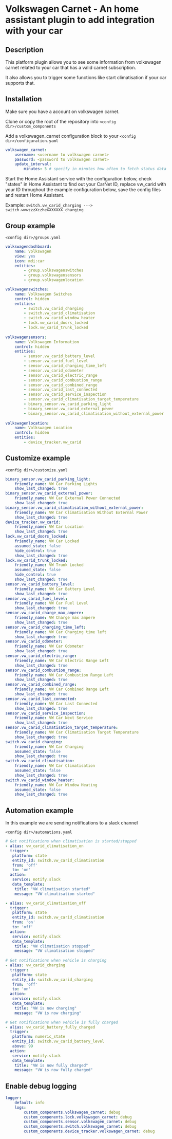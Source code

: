 Volkswagen Carnet - An home assistant plugin to add integration with your car
============================================================
Description
------------
This platform plugin allows you to see some information from volkswagen carnet related to your car that has a valid carnet subscription.

It also allows you to trigger some functions like start climatisation if your car supports that.

Installation
------------

Make sure you have a account on volkswagen carnet.

Clone or copy the root of the repository into `<config dir>/custom_components`

Add a volkswagen_carnet configuration block to your `<config dir>/configuration.yaml`
```yaml
volkswagen_carnet:
    username: <username to volkswagen carnet>
    password: <password to volkswagen carnet>
    update_interval: 
        minutes: 5 # specify in minutes how often to fetch status data from carnet (optional, default 3 min, minimum 3 min)
```

Start the Home Assistant service with the configuration below, check "states" in Home Assistant to find out your CarNet ID, replace vw_carid with your ID throughout the example configuration below, save the config files and restart Home Assistant.

Example: ```switch.vw_carid_charging ---> switch.wvwzzzXczheXXXXXXX_charging```

Group example
------------
`<config dir>/groups.yaml`
```yaml
volkswagendashboard:
    name: Volkswagen
    view: yes
    icon: mdi:car
    entities:
        - group.volkswagenswitches
        - group.volkswagensensors
        - group.volkswagenlocation

volkswagenswitches:
    name: Volkswagen Switches
    control: hidden
    entities:
        - switch.vw_carid_charging
        - switch.vw_carid_climatisation
        - switch.vw_carid_window_heater
        - lock.vw_carid_doors_locked
        - lock.vw_carid_trunk_locked
  
volkswagensensors:
    name: Volkswagen Information
    control: hidden
    entities:
        - sensor.vw_carid_battery_level
        - sensor.vw_carid_fuel_level
        - sensor.vw_carid_charging_time_left
        - sensor.vw_carid_odometer
        - sensor.vw_carid_electric_range
        - sensor.vw_carid_combustion_range
        - sensor.vw_carid_combined_range
        - sensor.vw_carid_last_connected
        - sensor.vw_carid_service_inspection
        - sensor.vw_carid_climatisation_target_temperature
        - binary_sensor.vw_carid_parking_light
        - binary_sensor.vw_carid_external_power
        - binary_sensor.vw_carid_climatisation_without_external_power
        
volkswagenlocation:
    name: Volkswagen Location
    control: hidden
    entities:
        - device_tracker.vw_carid
```

Customize example
------------
`<config dir>/customize.yaml`
```yaml
binary_sensor.vw_carid_parking_light:
    friendly_name: VW Car Parking Lights
    show_last_changed: true
binary_sensor.vw_carid_external_power:
    friendly_name: VW Car External Power Connected
    show_last_changed: true
binary_sensor.vw_carid_climatisation_without_external_power:
    friendly_name: VW Car Climatisation Without External Power
    show_last_changed: true
device_tracker.vw_carid:
    friendly_name: VW Car Location
    show_last_changed: true
lock.vw_carid_doors_locked:
    friendly_name: VW Car Locked
    assumed_state: false
    hide_control: true
    show_last_changed: true
lock.vw_carid_trunk_locked:
    friendly_name: VW Trunk Locked
    assumed_state: false
    hide_control: true
    show_last_changed: true
sensor.vw_carid_battery_level:
    friendly_name: VW Car Battery Level
    show_last_changed: true
sensor.vw_carid_fuel_level:
    friendly_name: VW Car Fuel Level
    show_last_changed: true
sensor.vw_carid_charge_max_ampere:
    friendly_name: VW Charge max ampere
    show_last_changed: true
sensor.vw_carid_charging_time_left:
    friendly_name: VW Car Charging time left
    show_last_changed: true
sensor.vw_carid_odometer:
    friendly_name: VW Car Odometer
    show_last_changed: true
sensor.vw_carid_electric_range:
    friendly_name: VW Car Electric Range Left
    show_last_changed: true
sensor.vw_carid_combustion_range:
    friendly_name: VW Car Combustion Range Left
    show_last_changed: true
sensor.vw_carid_combined_range:
    friendly_name: VW Car Combined Range Left
    show_last_changed: true
sensor.vw_carid_last_connected:
    friendly_name: VW Car Last Connected
    show_last_changed: true
sensor.vw_carid_service_inspection:
    friendly_name: VW Car Next Service
    show_last_changed: true
sensor.vw_carid_climatisation_target_temperature:
    friendly_name: VW Car Climatisation Target Temperature
    show_last_changed: true
switch.vw_carid_charging:
    friendly_name: VW Car Charging
    assumed_state: false
    show_last_changed: true
switch.vw_carid_climatisation:
    friendly_name: VW Car Climatisation
    assumed_state: false
    show_last_changed: true
switch.vw_carid_window_heater:
    friendly_name: VW Car Window Heating
    assumed_state: false
    show_last_changed: true
```

Automation example
------------
In this example we are sending notifications to a slack channel

`<config dir>/automations.yaml`
```yaml
# Get notifications when climatisation is started/stopped
- alias: vw_carid_climatisation_on
  trigger:
   platform: state
   entity_id: switch.vw_carid_climatisation
   from: 'off'
   to: 'on'
  action:
   service: notify.slack
   data_template:
    title: "VW climatisation started"
    message: "VW climatisation started"

- alias: vw_carid_climatisation_off
  trigger:
   platform: state
   entity_id: switch.vw_carid_climatisation
   from: 'on'
   to: 'off'
  action:
   service: notify.slack
   data_template:
    title: "VW climatisation stopped"
    message: "VW climatisation stopped"
    
# Get notifications when vehicle is charging
- alias: vw_carid_charging
  trigger:
   platform: state
   entity_id: switch.vw_carid_charging
   from: 'off'
   to: 'on'
  action:
   service: notify.slack
   data_template:
    title: "VW is now charging"
    message: "VW is now charging"

# Get notifications when vehicle is fully charged
- alias: vw_carid_battery_fully_charged
  trigger:
   platform: numeric_state
   entity_id: switch.vw_carid_battery_level
   above: 99
  action:
   service: notify.slack
   data_template:
    title: "VW is now fully charged"
    message: "VW is now fully charged"
```

Enable debug logging
------------
```yaml
logger:
    default: info
    logs:
        custom_components.volkswagen_carnet: debug
        custom_components.lock.volkswagen_carnet: debug
        custom_components.sensor.volkswagen_carnet: debug
        custom_components.switch.volkswagen_carnet: debug
        custom_components.device_tracker.volkswagen_carnet: debug
 ```